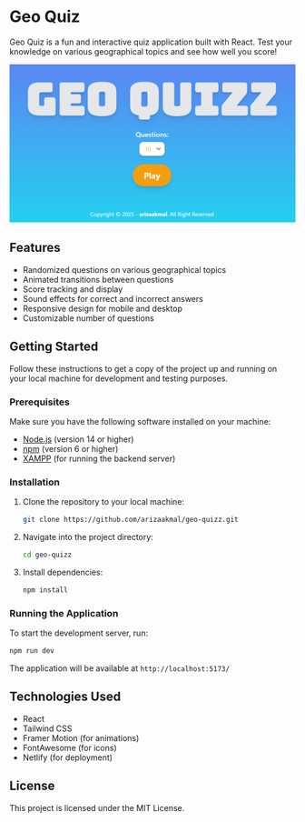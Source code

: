 # Geo Quiz

Geo Quiz is a fun and interactive quiz application built with React. Test your knowledge on various geographical topics and see how well you score!

![Geo Quiz Screenshot](./public/ss.png)

## Features

- Randomized questions on various geographical topics
- Animated transitions between questions
- Score tracking and display
- Sound effects for correct and incorrect answers
- Responsive design for mobile and desktop
- Customizable number of questions

## Getting Started

Follow these instructions to get a copy of the project up and running on your local machine for development and testing purposes.

### Prerequisites

Make sure you have the following software installed on your machine:

- <a href="https://nodejs.org/" target="_blank">Node.js</a> (version 14 or higher)
- <a href="https://www.npmjs.com/" target="_blank">npm</a> (version 6 or higher)
- <a href="https://www.apachefriends.org/index.html" target="_blank">XAMPP</a> (for running the backend server)

### Installation

1. Clone the repository to your local machine:

   ```bash
   git clone https://github.com/arizaakmal/geo-quizz.git
   ```

2. Navigate into the project directory:

   ```bash
   cd geo-quizz
   ```

3. Install dependencies:

   ```bash
   npm install
   ```

### Running the Application

To start the development server, run:

```bash
npm run dev
```

The application will be available at `http://localhost:5173/`

## Technologies Used

- React
- Tailwind CSS
- Framer Motion (for animations)
- FontAwesome (for icons)
- Netlify (for deployment)

## License

This project is licensed under the MIT License.
